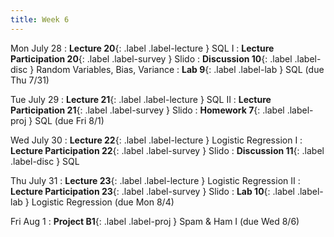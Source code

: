 ```yaml
---
title: Week 6
---
```


Mon July 28
: **Lecture 20**{: .label .label-lecture } SQL I
: **Lecture Participation 20**{: .label .label-survey } Slido
: **Discussion 10**{: .label .label-disc } Random Variables, Bias, Variance
: **Lab 9**{: .label .label-lab } SQL (due Thu 7/31)

Tue July 29
: **Lecture 21**{: .label .label-lecture } SQL II
: **Lecture Participation 21**{: .label .label-survey } Slido
: **Homework 7**{: .label .label-proj } SQL (due Fri 8/1)

Wed July 30
: **Lecture 22**{: .label .label-lecture } Logistic Regression I
: **Lecture Participation 22**{: .label .label-survey } Slido
: **Discussion 11**{: .label .label-disc } SQL

Thu July 31
: **Lecture 23**{: .label .label-lecture } Logistic Regression II
: **Lecture Participation 23**{: .label .label-survey } Slido
: **Lab 10**{: .label .label-lab } Logistic Regression (due Mon 8/4)

Fri Aug 1
: **Project B1**{: .label .label-proj } Spam & Ham I (due Wed 8/6)
